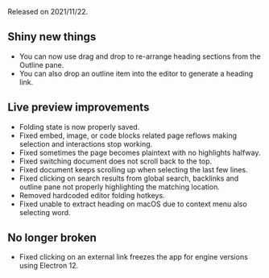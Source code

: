 Released on 2021/11/22.

## Shiny new things

- You can now use drag and drop to re-arrange heading sections from the Outline pane.
- You can also drop an outline item into the editor to generate a heading link.

## Live preview improvements

- Folding state is now properly saved.
- Fixed embed, image, or code blocks related page reflows making selection and interactions stop working.
- Fixed sometimes the page becomes plaintext with no highlights halfway.
- Fixed switching document does not scroll back to the top.
- Fixed document keeps scrolling up when selecting the last few lines.
- Fixed clicking on search results from global search, backlinks and outline pane not properly highlighting the matching location.
- Removed hardcoded editor folding hotkeys.
- Fixed unable to extract heading on macOS due to context menu also selecting word.

## No longer broken

- Fixed clicking on an external link freezes the app for engine versions using Electron 12.

